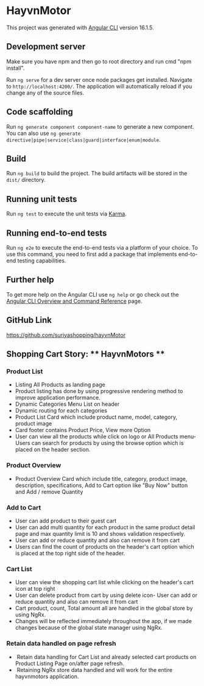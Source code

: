 # HayvnMotor

This project was generated with [Angular CLI](https://github.com/angular/angular-cli) version 16.1.5.

## Development server

Make sure you have npm and then go to root directory and run cmd "npm install".

Run `ng serve` for a dev server once node packages get installed. Navigate to `http://localhost:4200/`. The application will automatically reload if you change any of the source files.

## Code scaffolding

Run `ng generate component component-name` to generate a new component. You can also use `ng generate directive|pipe|service|class|guard|interface|enum|module`.

## Build

Run `ng build` to build the project. The build artifacts will be stored in the `dist/` directory.

## Running unit tests

Run `ng test` to execute the unit tests via [Karma](https://karma-runner.github.io).

## Running end-to-end tests

Run `ng e2e` to execute the end-to-end tests via a platform of your choice. To use this command, you need to first add a package that implements end-to-end testing capabilities.

## Further help

To get more help on the Angular CLI use `ng help` or go check out the [Angular CLI Overview and Command Reference](https://angular.io/cli) page.


## GitHub Link

https://github.com/suriyashopping/hayvnMotor

## Shopping Cart Story: ** HayvnMotors **

### Product List
- Listing All Products as landing page
- Product listing has done by using progressive rendering method to improve application performance.
- Dynamic Categories Menu List on header
- Dynamic routing for each categories
- Product List Card which include product name, model, category, product image
- Card footer contains Product Price, View more Option
- User can view all the products while click on logo or All Products menu- Users can search for products by using the browse option which is placed on the header section.

###  Product Overview
- Product Overview Card which include title, category, product image, description, specifications, Add to Cart option like "Buy Now" button and Add / remove Quantity

### Add to Cart

- User can add product to their guest cart
- User can add multi quantity for each product in the same product detail page and max quantity limit is 10 and shows validation respectively.
- User can add or reduce quantity and also can remove it from cart
- Users can find the count of products on the header's cart option which is placed at the top right side of the header.

### Cart List

- User can view the shopping cart list while clicking on the header's cart icon at top right
- User can delete product from cart by using delete icon- User can add or reduce quantity and also can remove it from cart
- Cart product, count, Total amount all are handled in the global store by using NgRx.
- Changes will be reflected immediately throughout the app, if we made changes because of the global state manager using NgRx.

### Retain data handled on page refresh

-  Retain data handling for Cart List and already selected cart products on Product Listing Page on/after page refresh.
-  Retaining NgRx store data handled and will work for the entire hayvnmotors application.

